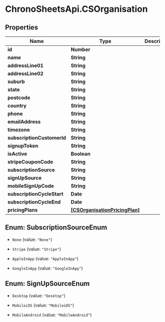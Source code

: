# ChronoSheetsApi.CSOrganisation

## Properties
Name | Type | Description | Notes
------------ | ------------- | ------------- | -------------
**id** | **Number** |  | [optional] 
**name** | **String** |  | [optional] 
**addressLine01** | **String** |  | [optional] 
**addressLine02** | **String** |  | [optional] 
**suburb** | **String** |  | [optional] 
**state** | **String** |  | [optional] 
**postcode** | **String** |  | [optional] 
**country** | **String** |  | [optional] 
**phone** | **String** |  | [optional] 
**emailAddress** | **String** |  | [optional] 
**timezone** | **String** |  | [optional] 
**subscriptionCustomerId** | **String** |  | [optional] 
**signupToken** | **String** |  | [optional] 
**isActive** | **Boolean** |  | [optional] 
**stripeCouponCode** | **String** |  | [optional] 
**subscriptionSource** | **String** |  | [optional] 
**signUpSource** | **String** |  | [optional] 
**mobileSignUpCode** | **String** |  | [optional] 
**subscriptionCycleStart** | **Date** |  | [optional] 
**subscriptionCycleEnd** | **Date** |  | [optional] 
**pricingPlans** | [**[CSOrganisationPricingPlan]**](CSOrganisationPricingPlan.md) |  | [optional] 


<a name="SubscriptionSourceEnum"></a>
## Enum: SubscriptionSourceEnum


* `None` (value: `"None"`)

* `Stripe` (value: `"Stripe"`)

* `AppleInApp` (value: `"AppleInApp"`)

* `GoogleInApp` (value: `"GoogleInApp"`)




<a name="SignUpSourceEnum"></a>
## Enum: SignUpSourceEnum


* `Desktop` (value: `"Desktop"`)

* `MobileiOS` (value: `"MobileiOS"`)

* `MobileAndroid` (value: `"MobileAndroid"`)




